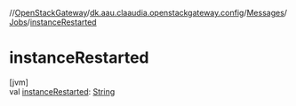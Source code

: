 //[OpenStackGateway](../../../../index.md)/[dk.aau.claaudia.openstackgateway.config](../../index.md)/[Messages](../index.md)/[Jobs](index.md)/[instanceRestarted](instance-restarted.md)

# instanceRestarted

[jvm]\
val [instanceRestarted](instance-restarted.md): [String](https://kotlinlang.org/api/latest/jvm/stdlib/kotlin/-string/index.html)
